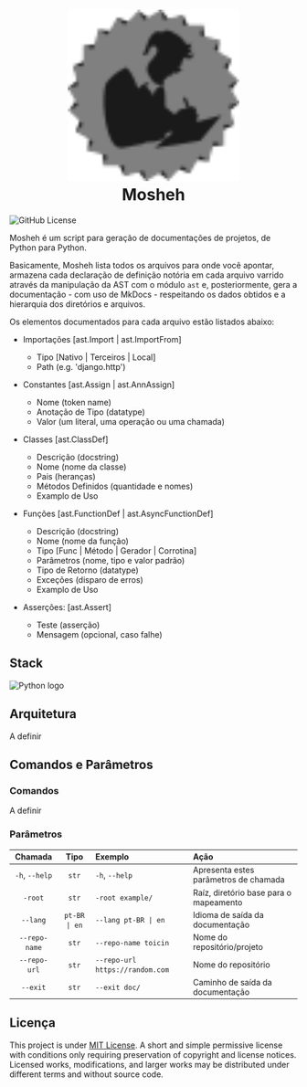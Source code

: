 <h1 align="center">
  <img src="./logo.svg" height="300" width="300" alt="Logo Mosheh" />
  <br>
  Mosheh
</h1>

![GitHub License](https://img.shields.io/github/license/LucasGoncSilva/mosheh?labelColor=101010)

<!-- ![GitHub Actions Workflow Status](https://img.shields.io/github/actions/workflow/status/LucasGoncSilva/mosheh/XXXXXX.yml?style=flat&labelColor=%23101010) -->

Mosheh é um script para geração de documentações de projetos, de Python para Python.

Basicamente, Mosheh lista todos os arquivos para onde vocẽ apontar, armazena cada declaração de definição notória em cada arquivo varrido através da manipulação da AST com o módulo `ast` e, posteriormente, gera a documentação - com uso de MkDocs - respeitando os dados obtidos e a hierarquia dos diretórios e arquivos.

Os elementos documentados para cada arquivo estão listados abaixo:

- Importações [ast.Import | ast.ImportFrom]

  - Tipo [Nativo | Terceiros | Local]
  - Path (e.g. 'django.http')

- Constantes [ast.Assign | ast.AnnAssign]

  - Nome (token name)
  - Anotação de Tipo (datatype)
  - Valor (um literal, uma operação ou uma chamada)

- Classes [ast.ClassDef]

  - Descrição (docstring)
  - Nome (nome da classe)
  - Pais (heranças)
  - Métodos Definidos (quantidade e nomes)
  - Examplo de Uso

- Funções [ast.FunctionDef | ast.AsyncFunctionDef]

  - Descrição (docstring)
  - Nome (nome da função)
  - Tipo [Func | Método | Gerador | Corrotina]
  - Parâmetros (nome, tipo e valor padrão)
  - Tipo de Retorno (datatype)
  - Exceções (disparo de erros)
  - Examplo de Uso

- Asserções: [ast.Assert]
  - Teste (asserção)
  - Mensagem (opcional, caso falhe)

## Stack

![Python logo](https://img.shields.io/badge/Python-blue?style=for-the-badge&logo=python&logoColor=FFD43B)

## Arquitetura

A definir

## Comandos e Parâmetros

### Comandos

A definir

### Parâmetros

|    Chamada     |     Tipo      | Exemplo                         | Ação                                   |
| :------------: | :-----------: | :------------------------------ | :------------------------------------- |
| `-h`, `--help` |     `str`     | `-h`, `--help`                  | Apresenta estes parâmetros de chamada  |
|    `-root`     |     `str`     | `-root example/`                | Raíz, diretório base para o mapeamento |
|    `--lang`    | `pt-BR \| en` | `--lang pt-BR \| en`            | Idioma de saída da documentação        |
| `--repo-name`  |     `str`     | `--repo-name toicin`            | Nome do repositório/projeto            |
|  `--repo-url`  |     `str`     | `--repo-url https://random.com` | Nome do repositório                    |
|    `--exit`    |     `str`     | `--exit doc/`                   | Caminho de saída da documentação       |

## Licença

This project is under [MIT License](https://choosealicense.com/licenses/mit/). A short and simple permissive license with conditions only requiring preservation of copyright and license notices. Licensed works, modifications, and larger works may be distributed under different terms and without source code.
